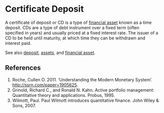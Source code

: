 # Certificate Deposit
A certificate of deposit or CD is a type of [financial asset](financial-asset.md) known as a time deposit. CDs are a type of debt instrument over a fixed term (often specified in years) and usually priced at a fixed interest rate. The issuer of a CD to be held until maturity, at which time they can be withdrawn and interest paid.

See also [deposit](deposit.md), [assets](assets.md), and [financial asset](financial-asset.md).

## References
1. Roche, Cullen O. 2011. ‘Understanding the Modern Monetary System’. http://ssrn.com/paper=1905625.
1. Grinold, Richard C., and Ronald N. Kahn. Active portfolio management: Quantitative theory and applications. Probus, 1995.
1. Wilmott, Paul. Paul Wilmott introduces quantitative finance. John Wiley & Sons, 2007.